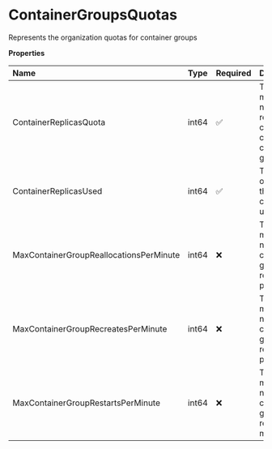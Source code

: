 # ContainerGroupsQuotas

Represents the organization quotas for container groups

**Properties**

| Name                                    | Type  | Required | Description                                                              |
| :-------------------------------------- | :---- | :------- | :----------------------------------------------------------------------- |
| ContainerReplicasQuota                  | int64 | ✅       | The maximum number of replicas that can be created for a container group |
| ContainerReplicasUsed                   | int64 | ✅       | The number of replicas that are currently in use                         |
| MaxContainerGroupReallocationsPerMinute | int64 | ❌       | The maximum number of container group reallocations per minute           |
| MaxContainerGroupRecreatesPerMinute     | int64 | ❌       | The maximum number of container group recreates per minute               |
| MaxContainerGroupRestartsPerMinute      | int64 | ❌       | The maximum number of container group restarts per minute                |
